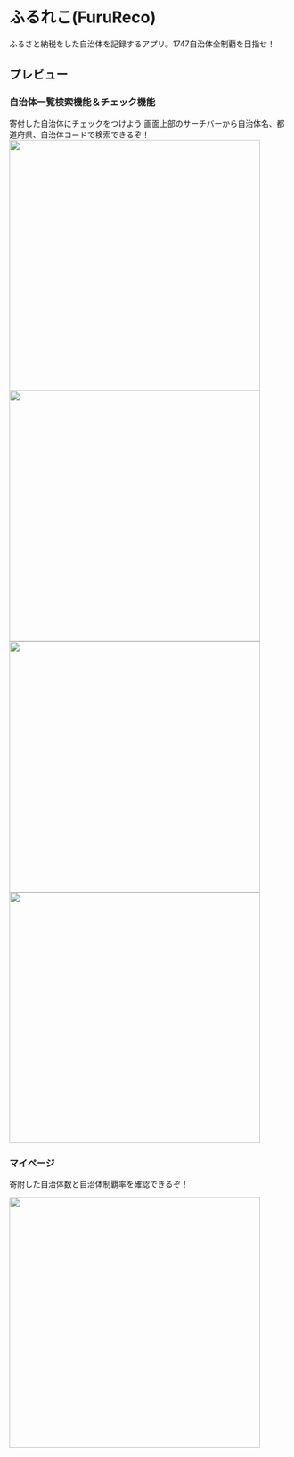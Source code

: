 # ふるれこ(FuruReco)
ふるさと納税をした自治体を記録するアプリ。1747自治体全制覇を目指せ！

## プレビュー
### 自治体一覧検索機能＆チェック機能
寄付した自治体にチェックをつけよう
画面上部のサーチバーから自治体名、都道府県、自治体コードで検索できるぞ！
<img src="https://github.com/kanade0525/FuruReco/assets/55055856/11c98210-1a7c-48a8-92ce-f046a55080f7" height="450px">
<img src="https://github.com/kanade0525/FuruReco/assets/55055856/fcb43916-587c-4fdd-95b7-32ea7dabad03" height="450px">
<img src="https://github.com/kanade0525/FuruReco/assets/55055856/e1daefdc-7a4a-4e95-a2d8-8a579c957b39" height="450px">
<img src="https://github.com/kanade0525/FuruReco/assets/55055856/8036a7a5-0572-4df6-a08d-b0176b34dd4b" height="450px">

### マイページ
寄附した自治体数と自治体制覇率を確認できるぞ！

<img src="https://github.com/kanade0525/FuruReco/assets/55055856/a9510d11-6273-446e-9fdf-0556f7c2f9b6" height="450px">
